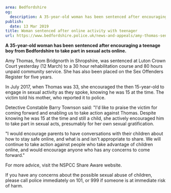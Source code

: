 ```yaml
area: Bedfordshire
og:
  description: A 35-year-old woman has been sentenced after encouraging a teenage boy from Bedfordshire to take part in sexual acts online.
publish:
  date: 13 Mar 2019
title: Woman sentenced after online activity with teenager
url: https://www.bedfordshire.police.uk/news-and-appeals/amy-thomas-sentenced-march2019
```

**A 35-year-old woman has been** **sentenced** **after encouraging a teenage boy from Bedfordshire to take part in sexual acts online.**

Amy Thomas, from Bridgnorth in Shropshire, was sentenced at Luton Crown Court yesterday (12 March) to a 30 hour rehabilitation course and 80 hours unpaid community service. She has also been placed on the Sex Offenders Register for five years.

In July 2017, when Thomas was 33, she encouraged the then 15-year-old to engage in sexual activity as they spoke, knowing he was 15 at the time. The victim told his mother, who reported it to police.

Detective Constable Barry Townson said: "I'd like to praise the victim for coming forward and enabling us to take action against Thomas. Despite knowing he was 15 at the time and still a child, she actively encouraged him to take part in sexual acts, presumably for her own sexual gratification.

"I would encourage parents to have conversations with their children about how to stay safe online, and what is and isn't appropriate to share. We will continue to take action against people who take advantage of children online, and would encourage anyone who has any concerns to come forward."

For more advice, visit the NSPCC Share Aware website.

If you have any concerns about the possible sexual abuse of children, please call police immediately on 101, or 999 if someone is at immediate risk of harm.
